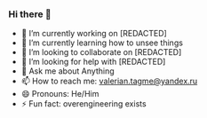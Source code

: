 ### Hi there 👋


- 🔭 I’m currently working on [REDACTED]
- 🌱 I’m currently learning how to unsee things
- 👯 I’m looking to collaborate on [REDACTED]
- 🤔 I’m looking for help with [REDACTED]
- 💬 Ask me about Anything
- 📫 How to reach me: valerian.tagme@yandex.ru
- 😄 Pronouns: He/Him
- ⚡ Fun fact: overengineering exists
